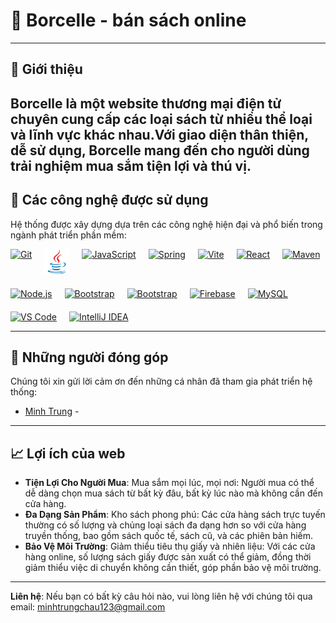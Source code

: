 # 🏡 Borcelle - bán sách online

---

## 📖 Giới thiệu

Borcelle là một website thương mại điện tử chuyên cung cấp các loại sách từ nhiều thể loại và lĩnh vực khác nhau.Với giao diện thân thiện, dễ sử dụng, Borcelle mang đến cho người dùng trải nghiệm mua sắm tiện lợi và thú vị.
---

## 🚀 Các công nghệ được sử dụng

Hệ thống được xây dựng dựa trên các công nghệ hiện đại và phổ biến trong ngành phát triển phần mềm:

<p align="center" style="display: flex; flex-wrap: wrap; gap: 20px;">
  <a href="https://git-scm.com/" target="_blank" rel="noreferrer">
    <img src="https://www.vectorlogo.zone/logos/github/github-icon.svg" alt="Git" width="40" height="40"/>
  </a>
  <a href="https://www.java.com" target="_blank" rel="noreferrer">
    <img src="https://raw.githubusercontent.com/devicons/devicon/master/icons/java/java-original.svg" alt="Java" width="40" height="40"/>
  </a>
  <a href="https://www.javascript.com/" target="_blank" rel="noreferrer">
    <img src="https://upload.vectorlogo.zone/logos/javascript/images/239ec8a4-163e-4792-83b6-3f6d96911757.svg" alt="JavaScript" width="40" height="40"/>
  </a>
  <a href="https://spring.io/" target="_blank" rel="noreferrer">
    <img src="https://www.vectorlogo.zone/logos/springio/springio-icon.svg" alt="Spring" width="40" height="40"/>
  </a>
  <a href="https://vitejs.dev/" target="_blank" rel="noreferrer">
    <img src="https://www.vectorlogo.zone/logos/vitejsdev/vitejsdev-icon.svg" alt="Vite" width="40" height="40"/>
  </a>
  <a href="https://react.dev/" target="_blank" rel="noreferrer">
    <img src="https://www.vectorlogo.zone/logos/reactjs/reactjs-icon.svg" alt="React" width="40" height="40"/>
  </a>
  <a href="https://maven.apache.org/" target="_blank" rel="noreferrer">
    <img src="https://www.vectorlogo.zone/logos/apache_maven/apache_maven-icon.svg" alt="Maven" width="40" height="40"/>
  </a>
  <a href="https://nodejs.org/en" target="_blank" rel="noreferrer">
    <img src="https://www.vectorlogo.zone/logos/nodejs/nodejs-icon.svg" alt="Node.js" width="40" height="40"/>
  </a>
  <a href="https://getbootstrap.com/" target="_blank" rel="noreferrer">
    <img src="https://upload.vectorlogo.zone/logos/getbootstrap/images/987f8f6c-263a-47b1-a85d-853cfca215d9.svg" alt="Bootstrap" width="40" height="40"/>
  </a>
    <a href="https://mui.com/" target="_blank" rel="noreferrer">
    <img src="https://icon.icepanel.io/Technology/svg/Material-UI.svg" alt="Bootstrap" width="40" height="40"/>
  </a>
  <a href="https://firebase.google.com/" target="_blank" rel="noreferrer">
    <img src="https://www.vectorlogo.zone/logos/firebase/firebase-icon.svg" alt="Firebase" width="40" height="40"/>
  </a>
  <a href="https://www.mysql.com/" target="_blank" rel="noreferrer">
    <img src="https://www.vectorlogo.zone/logos/mysql/mysql-icon.svg" alt="MySQL" width="40" height="40"/>
  </a>

  <a href="https://code.visualstudio.com/" target="_blank" rel="noreferrer">
    <img src="https://www.vectorlogo.zone/logos/visualstudio_code/visualstudio_code-icon.svg" alt="VS Code" width="40" height="40"/>
  </a>
  <a href="https://www.jetbrains.com/idea/" target="_blank" rel="noreferrer">
    <img src="https://upload.wikimedia.org/wikipedia/commons/thumb/9/9c/IntelliJ_IDEA_Icon.svg/768px-IntelliJ_IDEA_Icon.svg.png" alt="IntelliJ IDEA" width="40" height="40"/>
  </a>
</p>

---

## 👥 Những người đóng góp

Chúng tôi xin gửi lời cảm ơn đến những cá nhân đã tham gia phát triển hệ thống:

- [Minh Trung](https://github.com/chauminhtrung) -

---

## 📈 Lợi ích của web

- **Tiện Lợi Cho Người Mua**: Mua sắm mọi lúc, mọi nơi: Người mua có thể dễ dàng chọn mua sách từ bất kỳ đâu, bất kỳ lúc nào mà không cần đến cửa hàng.
- **Đa Dạng Sản Phẩm**: Kho sách phong phú: Các cửa hàng sách trực tuyến thường có số lượng và chủng loại sách đa dạng hơn so với cửa hàng truyền thống, bao gồm sách quốc tế, sách cũ, và các phiên bản hiếm.
- **Bảo Vệ Môi Trường**: Giảm thiểu tiêu thụ giấy và nhiên liệu: Với các cửa hàng online, số lượng sách giấy được sản xuất có thể giảm, đồng thời giảm thiểu việc di chuyển không cần thiết, góp phần bảo vệ môi trường.

---

**Liên hệ**: Nếu bạn có bất kỳ câu hỏi nào, vui lòng liên hệ với chúng tôi qua email: minhtrungchau123@gmail.com
